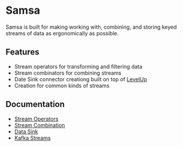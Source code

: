 # Samsa

Samsa is built for making working with, combining, and storing keyed streams of data as ergonomically as possible.

## Features

-   Stream operators for transforming and filtering data
-   Stream combinators for combining streams
-   Date Sink connector creationg built on top of [LevelUp](https://github.com/level/levelup)
-   Creation for common kinds of streams

## Documentation

-   [Stream Operators](./lib/operators/OPERATORS.md)
-   [Stream Combination](./lib/combinators/COMBINATORS.md)
-   [Data Sink](./lib/operators/OPERATORS.md#sink)
-   [Kafka Streams](./lib/operators/KAFKA.md)
